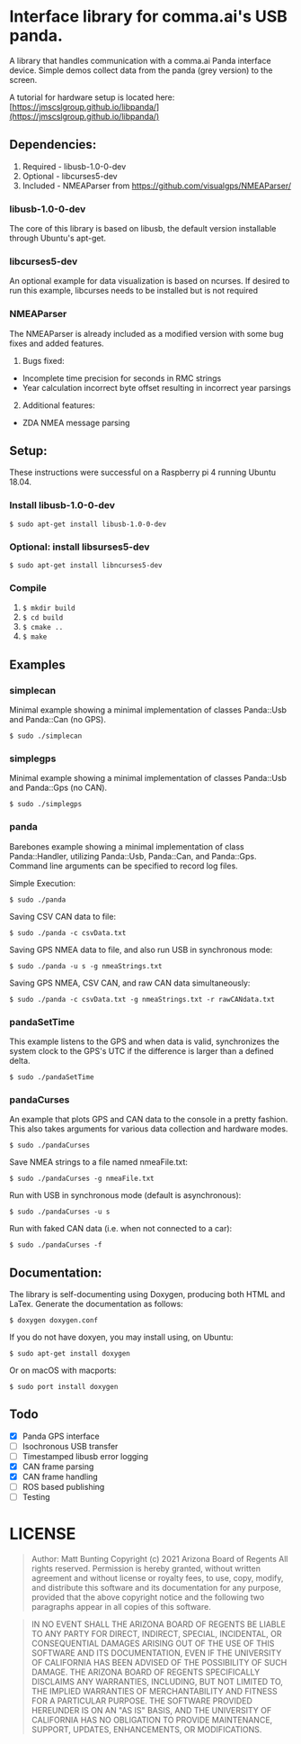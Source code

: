 # Interface library for comma.ai's USB panda.

A library that handles communication with a comma.ai Panda interface device.  Simple demos collect data from the panda (grey version) to the screen.

A tutorial for hardware setup is located here:
[https://jmscslgroup.github.io/libpanda/](https://jmscslgroup.github.io/libpanda/)

## Dependencies:
1. Required - libusb-1.0-0-dev
2. Optional - libcurses5-dev
3. Included - NMEAParser from https://github.com/visualgps/NMEAParser/

### libusb-1.0-0-dev
The core of this library is based on libusb, the default version installable through Ubuntu's apt-get.

### libcurses5-dev
An optional example for data visualization is based on ncurses.  If desired to run this example, libcurses needs to be installed but is not required

### NMEAParser
The NMEAParser is already included as a modified version with some bug fixes and added features.
1. Bugs fixed:
* Incomplete time precision for seconds in RMC strings
* Year calculation incorrect byte offset resulting in incorrect year parsings
2. Additional features:
* ZDA NMEA message parsing

## Setup:
These instructions were successful on a Raspberry pi 4 running Ubuntu 18.04.
### Install libusb-1.0-0-dev
`$ sudo apt-get install libusb-1.0-0-dev`

### Optional: install libsurses5-dev
`$ sudo apt-get install libncurses5-dev`

### Compile
1. `$ mkdir build`
2. `$ cd build`
3. `$ cmake ..`
4. `$ make`

## Examples
### simplecan
Minimal example showing a minimal implementation of classes Panda::Usb and Panda::Can (no GPS).

`$ sudo ./simplecan`

### simplegps
Minimal example showing a minimal implementation of classes Panda::Usb and Panda::Gps (no CAN).

`$ sudo ./simplegps`

### panda
Barebones example showing a minimal implementation of class Panda::Handler, utilizing Panda::Usb, Panda::Can, and Panda::Gps.  Command line arguments can be specified to record log files.

Simple Execution:

`$ sudo ./panda`

Saving CSV CAN data to file:

`$ sudo ./panda -c csvData.txt`

Saving GPS NMEA data to file, and also run USB in synchronous mode:

`$ sudo ./panda -u s -g nmeaStrings.txt`

Saving GPS NMEA, CSV CAN, and raw CAN data simultaneously:

`$ sudo ./panda -c csvData.txt -g nmeaStrings.txt -r rawCANdata.txt`

### pandaSetTime
This example listens to the GPS and when data is valid, synchronizes the system clock to the GPS's UTC if the difference is larger than a defined delta.

`$ sudo ./pandaSetTime`

### pandaCurses
An example that plots GPS and CAN data to the console in a pretty fashion.  This also takes arguments for various data collection and hardware modes.

`$ sudo ./pandaCurses`

Save NMEA strings to a file named nmeaFile.txt:

`$ sudo ./pandaCurses -g nmeaFile.txt`

Run with USB in synchronous mode (default is asynchronous):

`$ sudo ./pandaCurses -u s`

Run with faked CAN data (i.e. when not connected to a car):

`$ sudo ./pandaCurses -f`

## Documentation:
The library is self-documenting using Doxygen, producing both HTML and LaTex.  Generate the documentation as follows:

`$ doxygen doxygen.conf`

If you do not have doxyen, you may install using, on Ubuntu:

`$ sudo apt-get install doxygen`

Or on macOS with macports:

`$ sudo port install doxygen`

## Todo
- [x] Panda GPS interface
- [ ] Isochronous USB transfer
- [ ] Timestamped libusb error logging
- [x] CAN frame parsing
- [x] CAN frame handling
- [ ] ROS based publishing
- [ ] Testing

# LICENSE

> Author: Matt Bunting
> Copyright (c) 2021 Arizona Board of Regents
> All rights reserved.
> Permission is hereby granted, without written agreement and without
> license or royalty fees, to use, copy, modify, and distribute this
> software and its documentation for any purpose, provided that the
> above copyright notice and the following two paragraphs appear in
> all copies of this software.

> IN NO EVENT SHALL THE ARIZONA BOARD OF REGENTS BE LIABLE TO ANY PARTY
> FOR DIRECT, INDIRECT, SPECIAL, INCIDENTAL, OR CONSEQUENTIAL DAMAGES
> ARISING OUT OF THE USE OF THIS SOFTWARE AND ITS DOCUMENTATION, EVEN
> IF THE UNIVERSITY OF CALIFORNIA HAS BEEN ADVISED OF THE POSSIBILITY OF
> SUCH DAMAGE.
> THE ARIZONA BOARD OF REGENTS SPECIFICALLY DISCLAIMS ANY WARRANTIES,
> INCLUDING, BUT NOT LIMITED TO, THE IMPLIED WARRANTIES OF MERCHANTABILITY
> AND FITNESS FOR A PARTICULAR PURPOSE. THE SOFTWARE PROVIDED HEREUNDER
> IS ON AN "AS IS" BASIS, AND THE UNIVERSITY OF CALIFORNIA HAS NO OBLIGATION
> TO PROVIDE MAINTENANCE, SUPPORT, UPDATES, ENHANCEMENTS, OR MODIFICATIONS.
